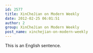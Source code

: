 ```yaml
---
id: 2577
title: XinCheJian on Modern Weekly
date: 2012-02-25 06:01:51
author: 2
group: XinCheJian on Modern Weekly
post_name: xinchejian-on-modern-weekly
---
```


This is an English sentence.